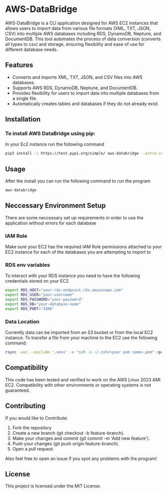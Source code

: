 # AWS-DataBridge

AWS-DataBridge is a CLI application designed for AWS EC2 instances that allows users to import data from various file formats (XML, TXT, JSON, CSV) into multiple AWS databases including RDS, DynamoDB, Neptune, and DocumentDB. This tool automates the process of data conversion (converts all types to csv) and storage, ensuring flexibility and ease of use for different database needs.

## Features

- Converts and imports XML, TXT, JSON, and CSV files into AWS databases.
- Supports AWS RDS, DynamoDB, Neptune, and DocumentDB.
- Provides flexibility for users to import data into multiple databases from a single file.
- Automatically creates tables and databases if they do not already exist.

## Installation

### To install AWS DataBridge using pip:

In your Ec2 instance run the following command

```bash
pip3 install -i https://test.pypi.org/simple/ aws-databridge --extra-index-url https://pypi.org/simple
```

## Usage

After the install you can run the following command to run the program

```bash
aws-databridge
```

## Neccessary Environment Setup

There are some neccessary set up requirements in order to use the application without errors for each database

### IAM Role

Make sure your EC2 has the required IAM Role permissions attached to your EC2 instance for each of the databases you are attempting to import to

### RDS env variables

To interact with your RDS instance you need to have the following credentials stored on your EC2

```bash
export RDS_HOST="your-rds-endpoint.rds.amazonaws.com"
export RDS_USER="your-username"
export RDS_PASSWORD="your-password"
export RDS_DB="your-database-name"
export RDS_PORT="3306"
```

### Data Location

Currently data can be imported from an S3 bucket or from the local EC2 instance. To transfer a file from your machine to the EC2 use the following command:

```bash
rsync -avz --exclude '.venv' -e "ssh -i ~/.ssh/<your pem name>.pem" <path to your code> ec2-user@<ec2 ip>:/home/ec2-user/
```

## Compatibility

This code has been tested and verified to work on the AWS Linux 2023 AMI EC2. Compatibility with other environments or operating systems is not guaranteed.

## Contributing

If you would like to Contribute:

1. Fork the repository
2. Create a new branch (git checkout -b feature-branch).
3. Make your changes and commit (git commit -m 'Add new feature').
4. Push your changes (git push origin feature-branch).
5. Open a pull request.

Also feel free to open an issue if you spot any problems with the program!

## License

This project is licensed under the MIT License.
